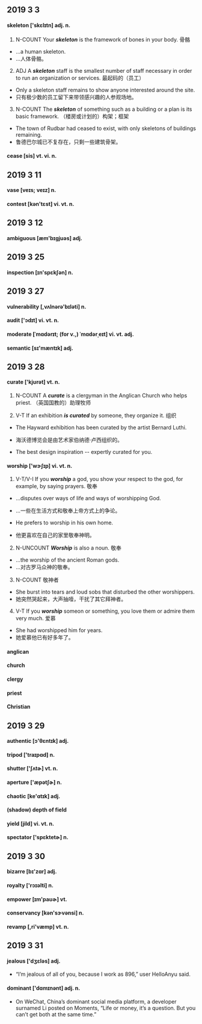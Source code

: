 ## 2019 3 3

#### skeleton ['skɛlɪtn] adj. n.

1. N-COUNT Your ***skeleton*** is the framework of bones in your body. 骨骼

* ...a human skeleton.
* ...人体骨骼。

2. ADJ A ***skeleton*** staff is the smallest number of staff necessary in order to run an organization or services. 最起码的（员工）

* Only a skeleton staff remains to show anyone interested around the site.
* 只有极少数的员工留下来带领感兴趣的人参观场地。

3. N-COUNT The ***skeleton*** of something such as a building or a plan is its basic framework. （楼房或计划的）构架；框架

* The town of Rudbar had ceased to exist, with only skeletons of buildings remaining.
* 鲁德巴尔城已不复存在，只剩一些建筑骨架。


#### cease [sis] vt. vi. n.

## 2019 3 11

#### vase [veɪs; veɪz] n.

#### contest [kən'tɛst] vi. vt. n.

## 2019 3 12

#### ambiguous [æm'bɪɡjuəs] adj.


## 2019 3 25

#### inspection [ɪn'spɛkʃən] n.


## 2019 3 27

#### vulnerability [,vʌlnərə'bɪləti] n.

#### audit ['ɔdɪt] vi. vt. n.

#### moderate [ˈmɑdərɪt; (for v.,) ˈmɑdərˌeɪt] vi. vt. adj.

#### semantic [sɪ'mæntɪk] adj.

## 2019 3 28

#### curate ['kjʊrət] vt. n.

1. N-COUNT A ***curate*** is a clergyman in the Anglican Church who helps priest. （英国国教的）助理牧师

2. V-T If an exhibition ***is curated*** by someone, they organize it. 组织

* The Hayward exhibition has been curated by the artist Bernard Luthi.
* 海沃德博览会是由艺术家伯纳德·卢西组织的。

* The best design inspiration -- expertly curated for you.

#### worship ['wɝʃɪp] vi. vt. n.

1. V-T/V-I If you ***worship*** a god, you show your respect to the god, for example, by saying prayers. 敬奉

* ...disputes over ways of life and ways of worshipping God.
* ...一些在生活方式和敬奉上帝方式上的争论。

* He prefers to worship in his own home.
* 他更喜欢在自己的家里敬奉神明。

2. N-UNCOUNT ***Worship*** is also a noun. 敬奉

* ...the worship of the ancient Roman gods.
* ...对古罗马众神的敬奉。

3. N-COUNT 敬神者

* She burst into tears and loud sobs that disturbed the other worshippers.
* 她突然哭起来，大声抽噎，干扰了其它拜神者。

4. V-T If you ***worship*** someon or something, you love them or admire them very much. 爱慕

* She had worshipped him for years.
* 她爱慕他已有好多年了。


#### anglican

#### church

#### clergy

#### priest

#### Christian


## 2019 3 29

#### authentic [ɔ'θɛntɪk] adj.

#### tripod ['traɪpɑd] n.

#### shutter ['ʃʌtɚ] vt. n.

#### aperture ['æpətʃɚ] n.

#### chaotic [ke'ɑtɪk] adj.

#### (shadow) depth of field

#### yield [jild] vi. vt. n.

#### spectator ['spɛktetɚ] n.

## 2019 3 30

#### bizarre [bɪ'zɑr] adj.

#### royalty ['rɔɪəlti] n.

#### empower [ɪm'paʊɚ] vt.

#### conservancy [kən'sɝvənsi] n.

#### revamp [,ri'væmp] vt. n.

## 2019 3 31

#### jealous ['dʒɛləs] adj.

- “I’m jealous of all of you, because I work as 896,” user HelloAnyu said.


#### dominant ['dɑmɪnənt] adj. n.

- On WeChat, China’s dominant social media platform, a developer surnamed Li posted on Moments, “Life or money, it’s a question. But you can’t get both at the same time.”
